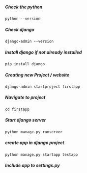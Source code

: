 ##### Check the python
```
python --version
```

##### Check django
```
django-admin --version
```

##### Install django if not already installed
```
pip install django
```

##### Creating new Project / website
```
django-admin startproject firstapp
```

##### Navigate to project
```
cd firstapp
```

##### Start django server
```
python manage.py runserver
```

##### create app in django project
```
python manage.py startapp testapp
```

##### Include app to settings.py